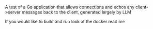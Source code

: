 A test of a Go application that allows connections and echos any client->server messages back to the client, generated largely by LLM

If you would like to build and run look at the docker read me
